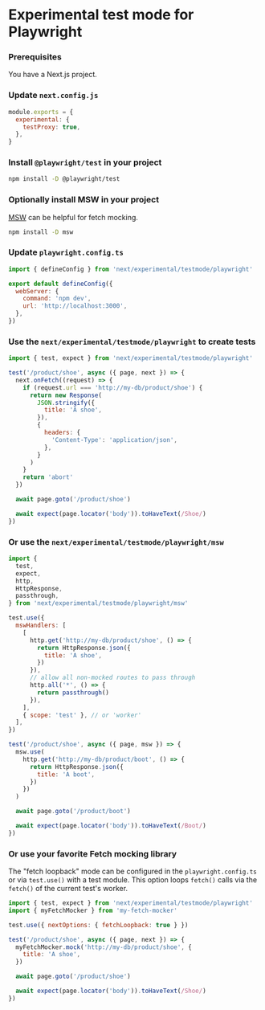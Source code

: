 # Experimental test mode for Playwright

### Prerequisites

You have a Next.js project.

### Update `next.config.js`

```javascript
module.exports = {
  experimental: {
    testProxy: true,
  },
}
```

### Install `@playwright/test` in your project

```sh
npm install -D @playwright/test
```

### Optionally install MSW in your project

[MSW](https://mswjs.io/) can be helpful for fetch mocking.

```sh
npm install -D msw
```

### Update `playwright.config.ts`

```javascript
import { defineConfig } from 'next/experimental/testmode/playwright'

export default defineConfig({
  webServer: {
    command: 'npm dev',
    url: 'http://localhost:3000',
  },
})
```

### Use the `next/experimental/testmode/playwright` to create tests

```javascript
import { test, expect } from 'next/experimental/testmode/playwright'

test('/product/shoe', async ({ page, next }) => {
  next.onFetch((request) => {
    if (request.url === 'http://my-db/product/shoe') {
      return new Response(
        JSON.stringify({
          title: 'A shoe',
        }),
        {
          headers: {
            'Content-Type': 'application/json',
          },
        }
      )
    }
    return 'abort'
  })

  await page.goto('/product/shoe')

  await expect(page.locator('body')).toHaveText(/Shoe/)
})
```

### Or use the `next/experimental/testmode/playwright/msw`

```javascript
import {
  test,
  expect,
  http,
  HttpResponse,
  passthrough,
} from 'next/experimental/testmode/playwright/msw'

test.use({
  mswHandlers: [
    [
      http.get('http://my-db/product/shoe', () => {
        return HttpResponse.json({
          title: 'A shoe',
        })
      }),
      // allow all non-mocked routes to pass through
      http.all('*', () => {
        return passthrough()
      }),
    ],
    { scope: 'test' }, // or 'worker'
  ],
})

test('/product/shoe', async ({ page, msw }) => {
  msw.use(
    http.get('http://my-db/product/boot', () => {
      return HttpResponse.json({
        title: 'A boot',
      })
    })
  )

  await page.goto('/product/boot')

  await expect(page.locator('body')).toHaveText(/Boot/)
})
```

### Or use your favorite Fetch mocking library

The "fetch loopback" mode can be configured in the `playwright.config.ts` or
via `test.use()` with a test module. This option loops `fetch()` calls via
the `fetch()` of the current test's worker.

```javascript
import { test, expect } from 'next/experimental/testmode/playwright'
import { myFetchMocker } from 'my-fetch-mocker'

test.use({ nextOptions: { fetchLoopback: true } })

test('/product/shoe', async ({ page, next }) => {
  myFetchMocker.mock('http://my-db/product/shoe', {
    title: 'A shoe',
  })

  await page.goto('/product/shoe')

  await expect(page.locator('body')).toHaveText(/Shoe/)
})
```
